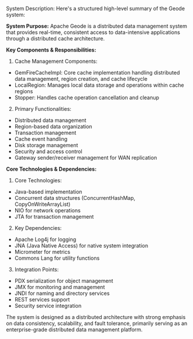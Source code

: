 System Description: Here's a structured high-level summary of the Geode system:

**System Purpose:**
Apache Geode is a distributed data management system that provides real-time, consistent access to data-intensive applications through a distributed cache architecture.

**Key Components & Responsibilities:**

1. Cache Management Components:
- GemFireCacheImpl: Core cache implementation handling distributed data management, region creation, and cache lifecycle
- LocalRegion: Manages local data storage and operations within cache regions
- Stopper: Handles cache operation cancellation and cleanup

2. Primary Functionalities:
- Distributed data management
- Region-based data organization
- Transaction management
- Cache event handling
- Disk storage management
- Security and access control
- Gateway sender/receiver management for WAN replication

**Core Technologies & Dependencies:**

1. Core Technologies:
- Java-based implementation
- Concurrent data structures (ConcurrentHashMap, CopyOnWriteArrayList)
- NIO for network operations
- JTA for transaction management

2. Key Dependencies:
- Apache Log4j for logging
- JNA (Java Native Access) for native system integration
- Micrometer for metrics
- Commons Lang for utility functions

3. Integration Points:
- PDX serialization for object management
- JMX for monitoring and management
- JNDI for naming and directory services
- REST services support
- Security service integration

The system is designed as a distributed architecture with strong emphasis on data consistency, scalability, and fault tolerance, primarily serving as an enterprise-grade distributed data management platform.
